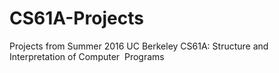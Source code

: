 # CS61A-Projects
Projects from Summer 2016 UC Berkeley CS61A: Structure and Interpretation of Computer  Programs 
